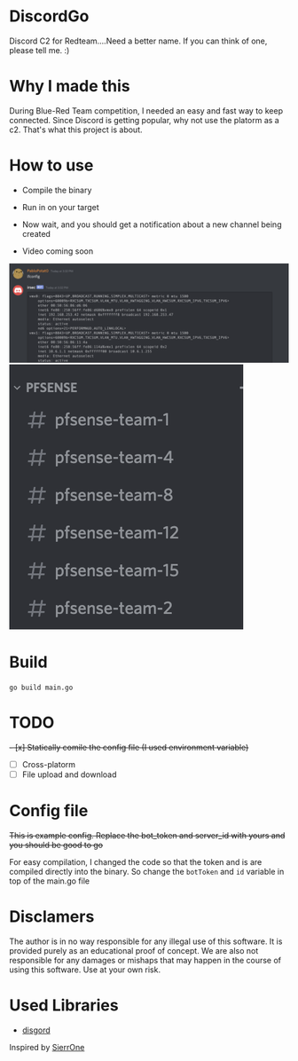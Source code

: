 # DiscordGo
Discord C2 for Redteam....Need a better name.
If you can think of one, please tell me. :)


# Why I made this

During Blue-Red Team competition, I needed an easy and fast way to keep connected.
Since Discord is getting popular, why not use the platorm as a c2.
That's what this project is about.

# How to use

* Compile the binary
* Run in on your target
* Now wait, and you should get a notification about a new channel being created

* Video coming soon

![alt text](./img/command.png "Command example")
![alt text](./img/teams.png "Team list")


# Build

`go build main.go`

# TODO

~~- [x] Statically comile the config file (I used environment variable)~~

- [ ] Cross-platorm
- [ ] File upload and download

# Config file

~~This is example config. Replace the bot_token and server_id with yours and you should be good to go~~

For easy compilation, I changed the code so that the token and is are compiled directly into the binary.
So change the `botToken` and `id` variable in top of the main.go file


# Disclamers
The author is in no way responsible for any illegal use of this software. It is provided purely as an educational proof of concept. We are also not responsible for any damages or mishaps that may happen in the course of using this software. Use at your own risk.

# Used Libraries
* [disgord](https://github.com/andersfylling/disgord)


Inspired by [SierrOne](https://github.com/berkgoksel/SierraOne)